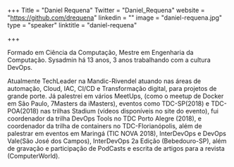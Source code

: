 +++
Title = "Daniel Requena"
Twitter = "Daniel_Requena"
website = "https://github.com/drequena"
linkedin = ""
image = "daniel-requena.jpg"
type = "speaker"
linktitle = "daniel-requena"

+++

Formado em Ciência da Computação, Mestre em Engenharia da Computação. Sysadmin há 13 anos, 3 anos trabalhando com a cultura DevOps.

Atualmente TechLeader na Mandic-Rivendel atuando nas áreas de automação, Cloud, IAC, CI/CD e Transformação digital, para projetos de grande porte.
Já palestrei em vários MeetUps, (como o meetup de Docker em São Paulo, 7Masters da iMasters), eventos como TDC-SP(2018) e TDC-POA(2018) nas trilhas Stadium (vídeos disponíveis no site do evento), fui coordenador da trilha DevOps Tools no TDC Porto Alegre (2018), e coordenador da trilha de containers no TDC-Florianópolis, além de palestrar em eventos em Maringá (TIC NOVA 2018), InterDevOps e DevOps Vale(São José dos Campos), InterDevOps 2a Edição (Bebedouro-SP), além de gravação e participação de PodCasts e escrita de artigos para a revista (ComputerWorld).